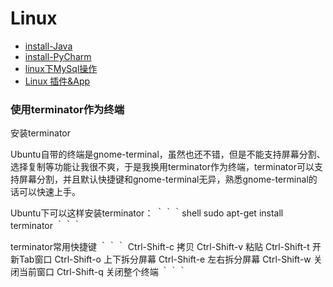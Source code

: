 Linux
===

- [install-Java](install-Java.md)
- [install-PyCharm](install-PyCharm.md) 
- [linux下MySql操作](mysql-operation.md) 
- [Linux 插件&App](useful-plugin.md)

### 使用terminator作为终端

安装terminator

Ubuntu自带的终端是gnome-terminal，虽然也还不错，但是不能支持屏幕分割、选择复制等功能让我很不爽，于是我换用terminator作为终端，terminator可以支持屏幕分割，并且默认快捷键和gnome-terminal无异，熟悉gnome-terminal的话可以快速上手。

Ubuntu下可以这样安装terminator：
｀｀｀shell
sudo apt-get install terminator
｀｀｀

terminator常用快捷键
｀｀｀
Ctrl-Shift-c 拷贝
Ctrl-Shift-v 粘贴
Ctrl-Shift-t 开新Tab窗口
Ctrl-Shift-o 上下拆分屏幕
Ctrl-Shift-e 左右拆分屏幕
Ctrl-Shift-w 关闭当前窗口
Ctrl-Shift-q 关闭整个终端
｀｀｀

